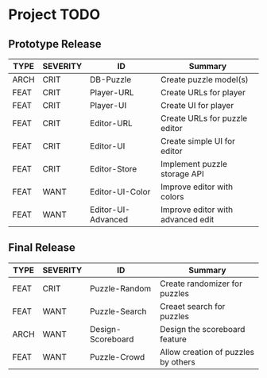 Project TODO
============

Prototype Release
-----------------

TYPE | SEVERITY | ID | Summary
------|----|----|----
ARCH | CRIT | DB-Puzzle | Create puzzle model(s)
FEAT | CRIT | Player-URL | Create URLs for player
FEAT | CRIT | Player-UI | Create UI for player
FEAT | CRIT | Editor-URL | Create URLs for puzzle editor
FEAT | CRIT | Editor-UI | Create simple UI for editor
FEAT | CRIT | Editor-Store | Implement puzzle storage API
FEAT | WANT | Editor-UI-Color | Improve editor with colors
FEAT | WANT | Editor-UI-Advanced | Improve editor with advanced edit

Final Release
-------------

TYPE | SEVERITY | ID | Summary
------|----|----|----
FEAT | CRIT | Puzzle-Random | Create randomizer for puzzles
FEAT | WANT | Puzzle-Search | Creaet search for puzzles
ARCH | WANT | Design-Scoreboard | Design the scoreboard feature
FEAT | WANT | Puzzle-Crowd | Allow creation of puzzles by others

